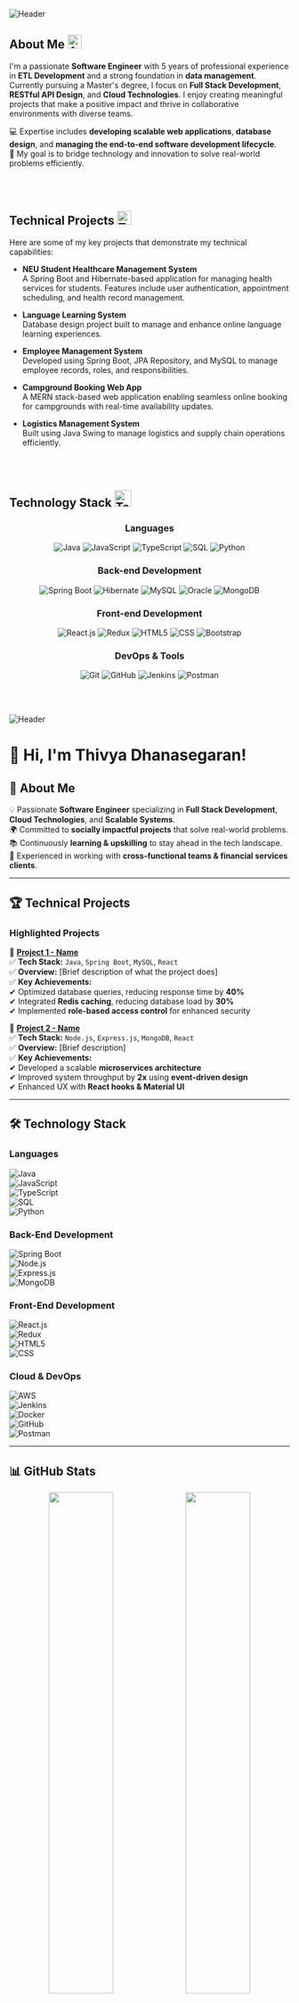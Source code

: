 ![Header](./github-header-image.png)

## About Me <img src="https://media3.giphy.com/media/v1.Y2lkPTc5MGI3NjExNmhjcHh1N3NqOGJ5M3hyajhoN2k0eWQydmdqZWp5dDFkZWVwY2x0aSZlcD12MV9pbnRlcm5hbF9naWZfYnlfaWQmY3Q9Zw/0GsNMsRwDKKMjiwIe5/giphy.webp" alt="About Me" width="25"/>

I'm a passionate **Software Engineer** with 5 years of professional experience in **ETL Development** and a strong foundation in **data management**. Currently pursuing a Master's degree, I focus on **Full Stack Development**, **RESTful API Design**, and **Cloud Technologies**. I enjoy creating meaningful projects that make a positive impact and thrive in collaborative environments with diverse teams.

💻 Expertise includes **developing scalable web applications**, **database design**, and **managing the end-to-end software development lifecycle**.  
🎯 My goal is to bridge technology and innovation to solve real-world problems efficiently.

</br></br>

## Technical Projects <img src="https://media4.giphy.com/media/v1.Y2lkPTc5MGI3NjExa2VoNjgzNmJ3ZzE5OGc1bzZtYWw3d3hkMXc4c3B3cHc3bHV3ZWl4MSZlcD12MV9pbnRlcm5hbF9naWZfYnlfaWQmY3Q9Zw/L1E6n392K9E1lypVEM/giphy.webp" alt="Technical Projects" width="25"/>
Here are some of my key projects that demonstrate my technical capabilities:

- **NEU Student Healthcare Management System**  
  A Spring Boot and Hibernate-based application for managing health services for students. Features include user authentication, appointment scheduling, and health record management.  

- **Language Learning System**  
  Database design project built to manage and enhance online language learning experiences.  

- **Employee Management System**  
  Developed using Spring Boot, JPA Repository, and MySQL to manage employee records, roles, and responsibilities.  

- **Campground Booking Web App**  
  A MERN stack-based web application enabling seamless online booking for campgrounds with real-time availability updates.  

- **Logistics Management System**  
  Built using Java Swing to manage logistics and supply chain operations efficiently.

</br></br>

## Technology Stack <img src="https://media0.giphy.com/media/v1.Y2lkPTc5MGI3NjExajdnbjI0ODFmenEwczQ5emNjMHkyb3g2dGlnbjZnazdqdWdyOWh5dCZlcD12MV9pbnRlcm5hbF9naWZfYnlfaWQmY3Q9Zw/2AjwKqoBdgRDIN6wI9/giphy.webp" alt="Technology Stack" width="30"/>

<div align="center">

### Languages
![Java](https://img.shields.io/badge/Java-007396?style=for-the-badge&logo=java&logoColor=white)
![JavaScript](https://img.shields.io/badge/JavaScript-F7DF1E?style=for-the-badge&logo=javascript&logoColor=black)
![TypeScript](https://img.shields.io/badge/TypeScript-007ACC?style=for-the-badge&logo=typescript&logoColor=white)
![SQL](https://img.shields.io/badge/SQL-003B57?style=for-the-badge&logo=sql&logoColor=white)
![Python](https://img.shields.io/badge/Python-3776AB?style=for-the-badge&logo=python&logoColor=white)

### Back-end Development
![Spring Boot](https://img.shields.io/badge/Spring_Boot-6DB33F?style=for-the-badge&logo=spring-boot&logoColor=white)
![Hibernate](https://img.shields.io/badge/Hibernate-59666C?style=for-the-badge&logo=hibernate&logoColor=white)
![MySQL](https://img.shields.io/badge/MySQL-4479A1?style=for-the-badge&logo=mysql&logoColor=white)
![Oracle](https://img.shields.io/badge/Oracle-F80000?style=for-the-badge&logo=oracle&logoColor=white)
![MongoDB](https://img.shields.io/badge/MongoDB-47A248?style=for-the-badge&logo=mongodb&logoColor=white)

### Front-end Development
![React.js](https://img.shields.io/badge/React-61DAFB?style=for-the-badge&logo=react&logoColor=black)
![Redux](https://img.shields.io/badge/Redux-764ABC?style=for-the-badge&logo=redux&logoColor=white)
![HTML5](https://img.shields.io/badge/HTML5-E34F26?style=for-the-badge&logo=html5&logoColor=white)
![CSS](https://img.shields.io/badge/CSS3-1572B6?style=for-the-badge&logo=css3&logoColor=white)
![Bootstrap](https://img.shields.io/badge/Bootstrap-7952B3?style=for-the-badge&logo=bootstrap&logoColor=white)

### DevOps & Tools
![Git](https://img.shields.io/badge/Git-F05032?style=for-the-badge&logo=git&logoColor=white)
![GitHub](https://img.shields.io/badge/GitHub-181717?style=for-the-badge&logo=github&logoColor=white)
![Jenkins](https://img.shields.io/badge/Jenkins-D24939?style=for-the-badge&logo=jenkins&logoColor=white)
![Postman](https://img.shields.io/badge/Postman-FF6C37?style=for-the-badge&logo=postman&logoColor=white)

</div>

</br>
</br>



![Header](./github-header-image.png)

# 👋 Hi, I'm Thivya Dhanasegaran!

## 🚀 About Me  
💡 Passionate **Software Engineer** specializing in **Full Stack Development**, **Cloud Technologies**, and **Scalable Systems**.  
🌍 Committed to **socially impactful projects** that solve real-world problems.  
📚 Continuously **learning & upskilling** to stay ahead in the tech landscape.  
👥 Experienced in working with **cross-functional teams & financial services clients**.  

---

## 🏆 Technical Projects  
### **Highlighted Projects**
🔹 **[Project 1 - Name](https://github.com/YourRepo)**  
✅ **Tech Stack:** `Java`, `Spring Boot`, `MySQL`, `React`  
✅ **Overview:** [Brief description of what the project does]  
✅ **Key Achievements:**  
✔ Optimized database queries, reducing response time by **40%**  
✔ Integrated **Redis caching**, reducing database load by **30%**  
✔ Implemented **role-based access control** for enhanced security  

🔹 **[Project 2 - Name](https://github.com/YourRepo)**  
✅ **Tech Stack:** `Node.js`, `Express.js`, `MongoDB`, `React`  
✅ **Overview:** [Brief description]  
✅ **Key Achievements:**  
✔ Developed a scalable **microservices architecture**  
✔ Improved system throughput by **2x** using **event-driven design**  
✔ Enhanced UX with **React hooks & Material UI**

---
  
## 🛠 Technology Stack  
### **Languages**  
![Java](https://img.shields.io/badge/Java-007396?style=flat&logo=java&logoColor=white)  
![JavaScript](https://img.shields.io/badge/JavaScript-F7DF1E?style=flat&logo=javascript&logoColor=black)  
![TypeScript](https://img.shields.io/badge/TypeScript-007ACC?style=flat&logo=typescript&logoColor=white)  
![SQL](https://img.shields.io/badge/SQL-003B57?style=flat&logo=sql&logoColor=white)  
![Python](https://img.shields.io/badge/Python-3776AB?style=flat&logo=python&logoColor=white)  

### **Back-End Development**  
![Spring Boot](https://img.shields.io/badge/Spring_Boot-6DB33F?style=flat&logo=spring-boot&logoColor=white)  
![Node.js](https://img.shields.io/badge/Node.js-43853D?style=flat&logo=node.js&logoColor=white)  
![Express.js](https://img.shields.io/badge/Express.js-000000?style=flat&logo=express&logoColor=white)  
![MongoDB](https://img.shields.io/badge/MongoDB-47A248?style=flat&logo=mongodb&logoColor=white)  

### **Front-End Development**  
![React.js](https://img.shields.io/badge/React-61DAFB?style=flat&logo=react&logoColor=black)  
![Redux](https://img.shields.io/badge/Redux-764ABC?style=flat&logo=redux&logoColor=white)  
![HTML5](https://img.shields.io/badge/HTML5-E34F26?style=flat&logo=html5&logoColor=white)  
![CSS](https://img.shields.io/badge/CSS3-1572B6?style=flat&logo=css3&logoColor=white)  

### **Cloud & DevOps**  
![AWS](https://img.shields.io/badge/AWS-FF9900?style=flat&logo=amazon-aws&logoColor=white)  
![Jenkins](https://img.shields.io/badge/Jenkins-D24939?style=flat&logo=jenkins&logoColor=white)  
![Docker](https://img.shields.io/badge/Docker-2496ED?style=flat&logo=docker&logoColor=white)  
![GitHub](https://img.shields.io/badge/GitHub-181717?style=flat&logo=github&logoColor=white)  
![Postman](https://img.shields.io/badge/Postman-FF6C37?style=flat&logo=postman&logoColor=white)  

---

## 📊 GitHub Stats  
<p align="center">
  <img width="48%" src="https://github-readme-streak-stats.herokuapp.com/?user=Thivyadhanasegaran&theme=radical" />
  <img width="48%" src="https://github-readme-stats.vercel.app/api?username=Thivyadhanasegaran&show_icons=true&theme=radical" />
</p>

---

## 🎯 Current Engagement  
✅ **AWS Certified Developer - Associate** – Enrolled in **Udemy AWS course**  
🎸 Learning **Ukulele** – Exploring music alongside coding!  

---

## 📫 Connect With Me  
[![LinkedIn](https://img.shields.io/badge/LinkedIn-blue?style=for-the-badge&logo=linkedin)](https://linkedin.com/in/yourprofile)  
[![GitHub](https://img.shields.io/badge/GitHub-black?style=for-the-badge&logo=github)](https://github.com/Thivyadhanasegaran)  
[![Email](https://img.shields.io/badge/Email-red?style=for-the-badge&logo=gmail)](mailto:your-email@example.com)  

---

## 👀 Profile Views  
<p align="center">
  <img src="https://komarev.com/ghpvc/?username=Thivyadhanasegaran&label=Profile%20Views&color=blue&style=flat" alt="Profile Views" />
</p>

